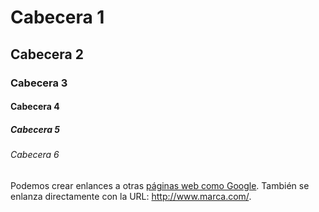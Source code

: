 # Cabecera 1 
## Cabecera 2
### Cabecera 3 
#### Cabecera 4 
##### Cabecera 5
###### Cabecera 6 







































Podemos crear enlances a otras [páginas web como Google](http://google.com). También se enlanza directamente con la URL: http://www.marca.com/.
